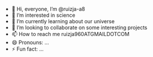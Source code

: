- 👋 Hi, everyone, I’m @ruizja-a8
- 👀 I’m interested in science
- 🌱 I’m currently learning about our universe
- 💞️ I’m looking to collaborate on some interesting projects
- 📫 How to reach me ruizja960ATGMAILDOTCOM
- 😄 Pronouns: ...
- ⚡ Fun fact: ...

<!---
ruizja-a8/ruizja-a8 is a ✨ special ✨ repository because its `README.md` (this file) appears on your GitHub profile.
You can click the Preview link to take a look at your changes.
--->
